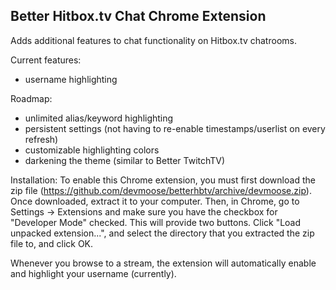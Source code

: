 Better Hitbox.tv Chat Chrome Extension
--------------------------------------
Adds additional features to chat functionality on Hitbox.tv chatrooms.

Current features:
 - username highlighting


Roadmap:
 - unlimited alias/keyword highlighting
 - persistent settings (not having to re-enable timestamps/userlist on every refresh)
 - customizable highlighting colors
 - darkening the theme (similar to Better TwitchTV)


Installation:
To enable this Chrome extension, you must first download the zip file (https://github.com/devmoose/betterhbtv/archive/devmoose.zip).
Once downloaded, extract it to your computer.
Then, in Chrome, go to Settings -> Extensions and make sure you have the checkbox for "Developer Mode" checked. This will provide two buttons.
Click "Load unpacked extension...", and select the directory that you extracted the zip file to, and click OK.

Whenever you browse to a stream, the extension will automatically enable and highlight your username (currently).
